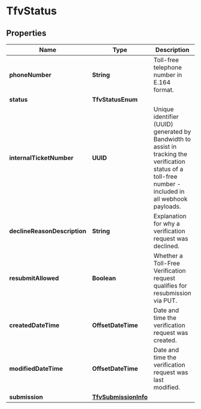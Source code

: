 

# TfvStatus


## Properties

| Name | Type | Description | Notes |
|------------ | ------------- | ------------- | -------------|
|**phoneNumber** | **String** | Toll-free telephone number in E.164 format. |  [optional] |
|**status** | **TfvStatusEnum** |  |  [optional] |
|**internalTicketNumber** | **UUID** | Unique identifier (UUID) generated by Bandwidth to assist in tracking the verification status of a toll-free number - included in all webhook payloads. |  [optional] |
|**declineReasonDescription** | **String** | Explanation for why a verification request was declined. |  [optional] |
|**resubmitAllowed** | **Boolean** | Whether a Toll-Free Verification request qualifies for resubmission via PUT. |  [optional] |
|**createdDateTime** | **OffsetDateTime** | Date and time the verification request was created. |  [optional] |
|**modifiedDateTime** | **OffsetDateTime** | Date and time the verification request was last modified. |  [optional] |
|**submission** | [**TfvSubmissionInfo**](TfvSubmissionInfo.md) |  |  [optional] |




